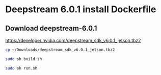 # Deepstream 6.0.1 install Dockerfile

## Download deepstream-6.0.1
https://developer.nvidia.com/deepstream_sdk_v6.0.1_jetson.tbz2

```bash
cp ~/Downloads/deepstream_sdk_v6.0.1_jetson.tbz2
```

```bash
sudo sh build.sh
```

```bash
sudo sh run.sh
```